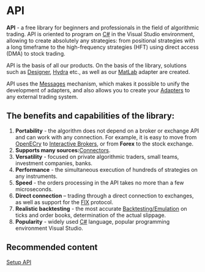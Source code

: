# API

**API** \- a free library for beginners and professionals in the field of algorithmic trading. API is oriented to program on [C\#](https://en.wikipedia.org/wiki/C_Sharp_(programming_language)) in the Visual Studio environment, allowing to create absolutely any strategies: from positional strategies with a long timeframe to the high\-frequency strategies (HFT) using direct access (DMA) to stock trading. 

API is the basis of all our products. On the basis of the library, solutions such as [Designer](designer.md), [Hydra](hydra.md) etc., as well as our [MatLab](matlab.md) adapter are created. 

API uses the [Messages](api/messages.md) mechanism, which makes it possible to unify the development of adapters, and also allows you to create your [Adapters](api/messages/adapters.md) to any external trading system. 

## The benefits and capabilities of the library:

1. **Portability** \- the algorithm does not depend on a broker or exchange API and can work with any connection. For example, it is easy to move from [OpenECry](api/connectors/stock_market/openecry.md) to [Interactive Brokers](api/connectors/stock_market/interactive_brokers.md), or from **Forex** to the stock exchange.
2. **Supports many sources:**[Connectors](api/connectors.md).
3. **Versatility** \- focused on private algorithmic traders, small teams, investment companies, banks. 
4. **Performance** \- the simultaneous execution of hundreds of strategies on any instruments. 
5. **Speed** \- the orders processing in the API takes no more than a few microseconds. 
6. **Direct connection** – trading through a direct connection to exchanges, as well as support for the [FIX](api/connectors/common/fix_protocol.md) protocol. 
7. **Realistic backtesting** \- the most accurate [Backtesting\/Emulation](api/testing.md) on ticks and order books, determination of the actual slippage. 
8. **Popularity** \- widely used [C\#](https://en.wikipedia.org/wiki/C_Sharp_(programming_language)) language, popular programming environment Visual Studio. 

## Recommended content

[Setup API](api/setup.md)
